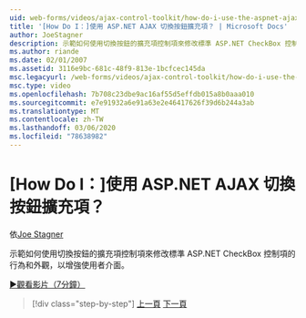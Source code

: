 ```yaml
---
uid: web-forms/videos/ajax-control-toolkit/how-do-i-use-the-aspnet-ajax-togglebutton-extender
title: '[How Do I：]使用 ASP.NET AJAX 切換按鈕擴充項？ | Microsoft Docs'
author: JoeStagner
description: 示範如何使用切換按鈕的擴充項控制項來修改標準 ASP.NET CheckBox 控制項的行為和外觀，以增強使用者 。
ms.author: riande
ms.date: 02/01/2007
ms.assetid: 3116e9bc-681c-48f9-813e-1bcfcec145da
msc.legacyurl: /web-forms/videos/ajax-control-toolkit/how-do-i-use-the-aspnet-ajax-togglebutton-extender
msc.type: video
ms.openlocfilehash: 7b708c23dbe9ac16af55d5effdb015a8b0aaa010
ms.sourcegitcommit: e7e91932a6e91a63e2e46417626f39d6b244a3ab
ms.translationtype: MT
ms.contentlocale: zh-TW
ms.lasthandoff: 03/06/2020
ms.locfileid: "78638982"
---
```

# <a name="how-do-i-use-the-aspnet-ajax-togglebutton-extender"></a>[How Do I：]使用 ASP.NET AJAX 切換按鈕擴充項？

依[Joe Stagner](https://github.com/JoeStagner)

示範如何使用切換按鈕的擴充項控制項來修改標準 ASP.NET CheckBox 控制項的行為和外觀，以增強使用者介面。

[&#9654;觀看影片（7分鐘）](https://channel9.msdn.com/Blogs/ASP-NET-Site-Videos/how-do-i-use-the-aspnet-ajax-togglebutton-extender)

> [!div class="step-by-step"]
> [上一頁](how-do-i-use-the-aspnet-ajax-hovermenu-extender.md)
> [下一頁](how-do-i-use-the-aspnet-ajax-dropshadow-extender.md)
